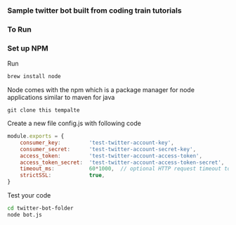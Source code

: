 ### Sample twitter bot built from coding train tutorials

### To Run 
### Set up NPM
Run 
```bash
brew install node
```
Node comes with the npm which is a package manager for node applications similar to maven for java

```bash'
git clone this tempalte 
```
Create a new file config.js with following code 
```js
module.exports = {
    consumer_key:         'test-twitter-account-key',
    consumer_secret:      'test-twitter-account-secret-key',
    access_token:         'test-twitter-account-access-token',
    access_token_secret:  'test-twitter-account-access-token-secret',
    timeout_ms:           60*1000,  // optional HTTP request timeout to apply to all requests.
    strictSSL:            true, 
}
```
Test your code
```bash
cd twitter-bot-folder
node bot.js
```
